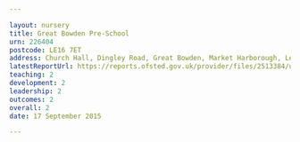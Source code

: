 ```yaml
---

layout: nursery
title: Great Bowden Pre-School
urn: 226404
postcode: LE16 7ET
address: Church Hall, Dingley Road, Great Bowden, Market Harborough, Leicestershire, LE16 7ET
latestReportUrl: https://reports.ofsted.gov.uk/provider/files/2513384/urn/226404.pdf
teaching: 2
development: 2
leadership: 2
outcomes: 2
overall: 2
date: 17 September 2015

---
```

